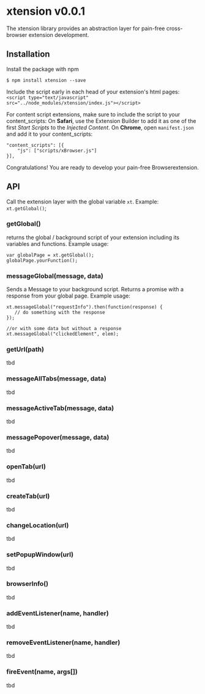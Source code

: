 # xtension v0.0.1
The xtension library provides an abstraction layer for pain-free cross-browser extension development.

## Installation
Install the package with npm
```
$ npm install xtension --save
```

Include the script early in each head of your extension's html pages:
`<script type="text/javascript" src="../node_modules/xtension/index.js"></script>`

For content script extensions, make sure to include the script to your content_scripts:
On **Safari**, use the Extension Builder to add it as one of the first *Start Scripts* to the *Injected Content*.
On **Chrome**, open `manifest.json` and add it to your content_scripts:
```
"content_scripts": [{
    "js": ["scripts/xBrowser.js"]
}],
```

Congratulations! You are ready to develop your pain-free Browserextension.

## API
Call the extension layer with the global variable `xt`.
Example: `xt.getGlobal()`;

### getGlobal()
returns the global / background script of your extension including its variables and functions.
Example usage:
```
var globalPage = xt.getGlobal();
globalPage.yourFunction();
```

### messageGlobal(message, data)
Sends a Message to your background script. Returns a promise with a response from your global page.
Example usage:
```
xt.messageGlobal("requestInfo").then(function(response) {
   // do something with the response
});

//or with some data but without a response
xt.messageGlobal("clickedElement", elem);
```

### getUrl(path)
tbd
### messageAllTabs(message, data)
tbd
### messageActiveTab(message, data)
tbd
### messagePopover(message, data)
tbd
### openTab(url)
tbd
### createTab(url)
tbd
### changeLocation(url)
tbd
### setPopupWindow(url)
tbd
### browserInfo()
tbd
### addEventListener(name, handler)
tbd
### removeEventListener(name, handler)
tbd
### fireEvent(name, args[])
tbd
